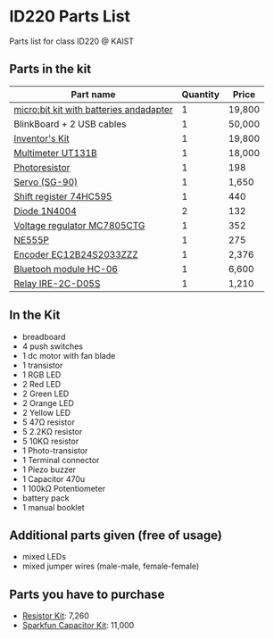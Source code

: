 # ID220 Parts List
Parts list for class ID220 @ KAIST

## Parts in the kit

| Part name                                                                                      | Quantity | Price  |
| ---------------------------------------------------------------------------------------------- | -------- | ------ |
| [micro:bit kit with batteries andadapter ](https://www.devicemart.co.kr/goods/view?no=1386144) | 1        | 19,800 |
| BlinkBoard + 2 USB cables                                                                      | 1        | 50,000 |
| [Inventor's Kit](https://www.devicemart.co.kr/goods/view?no=1386035)                           | 1        | 19,800 |
| [Multimeter UT131B](https://www.devicemart.co.kr/goods/view?no=1383581)                        | 1        | 18,000 |
| [Photoresistor](https://www.devicemart.co.kr/goods/view?no=11364)                              | 1        | 198    |
| [Servo (SG-90)](https://www.devicemart.co.kr/goods/view?no=1128421)                            | 1        | 1,650  |
| [Shift register 74HC595](https://www.devicemart.co.kr/goods/view?no=3566)                      | 1        | 440    |
| [Diode 1N4004](https://www.devicemart.co.kr/goods/view?no=23)                                  | 2        | 132    |
| [Voltage regulator MC7805CTG](https://www.devicemart.co.kr/goods/view?no=1322887)              | 1        | 352    |
| [NE555P](https://www.devicemart.co.kr/goods/view?no=1058745)                                   | 1        | 275    |
| [Encoder EC12B24S2033ZZZ](https://www.devicemart.co.kr/goods/view?)                            | 1        | 2,376  |
| [Bluetooh module HC-06](https://www.devicemart.co.kr/goods/view?no=1376882)                    | 1        | 6,600  |
| [Relay IRE-2C-D05S](https://www.devicemart.co.kr/goods/view?no=9929)                           | 1        | 1,210  |

## In the Kit

- breadboard
- 4 push switches
- 1 dc motor with fan blade
- 1 transistor
- 1 RGB LED
- 2 Red LED
- 2 Green LED
- 2 Orange LED
- 2 Yellow LED
- 5 47Ω resistor
- 5 2.2KΩ resistor
- 5 10KΩ resistor
- 1 Photo-transistor
- 1 Terminal connector
- 1 Piezo buzzer
- 1 Capacitor 470u
- 1 100kΩ Potentiometer
- battery pack
- 1 manual booklet

## Additional parts given (free of usage)

- mixed LEDs
- mixed jumper wires (male-male, female-female)

## Parts you have to purchase

- [Resistor Kit](https://www.devicemart.co.kr/goods/view?no=12138735): 7,260
- [Sparkfun Capacitor Kit](https://www.devicemart.co.kr/goods/view?no=1278042): 11,000
